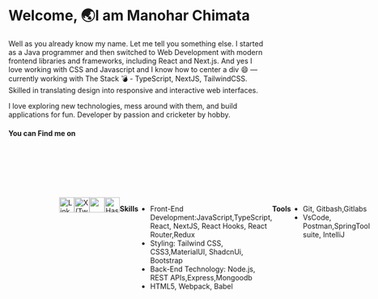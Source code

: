 # Welcome, 🌏I am Manohar Chimata
Well as you already know my name. Let me tell you something else. I started as a Java programmer and then switched to Web Development  with modern frontend libraries and frameworks, including React and Next.js. And yes I love working with CSS and Javascript and I know how to center a div 😄 — currently working with The Stack 💣 - TypeScript, NextJS, TailwindCSS. Skilled in translating design into responsive and interactive web interfaces.

I love exploring new technologies, mess around with them, and build applications for fun. Developer by passion and cricketer by hobby.
<h4>You can Find me on</h4>
<div style="display:flex; padding:100px;">
  <a href="https://www.linkedin.com/in/manohar-chimata-943424210/">
    <img src="https://upload.wikimedia.org/wikipedia/commons/8/81/LinkedIn_icon.svg" alt="LinkedIn" style="height:30px;width:30px;" />
  </a>

  <a href="https://x.com/imanohar19">
    <img src="https://upload.wikimedia.org/wikipedia/commons/thumb/c/ce/X_logo_2023.svg/100px-X_logo_2023.svg.png" alt="X (Twitter)" style="height:30px;width:30px;" />
  </a>
  <a href="https://github.com/manohar519">
  <img src="https://th.bing.com/th?q=GitHub+Round+Logo&w=120&h=120&c=1&rs=1&qlt=90&cb=1&dpr=1.3&pid=InlineBlock&mkt=en-IN&cc=IN&setlang=en&adlt=moderate&t=1&mw=247" style="height:30px;width:30px;"/></a>
  <a href="https://hashnode.com/@manohar519">
    <img src="https://th.bing.com/th?q=Hashnode+Logo&w=120&h=120&c=1&rs=1&qlt=90&cb=1&dpr=1.3&pid=InlineBlock&mkt=en-IN&cc=IN&setlang=en&adlt=moderate&t=1&mw=247" alt="Hashnode" style="height:30px;width:30px;" />
  </a
</div>



**Skills**
- Front-End Development:JavaScript,TypeScript, React, NextJS, React Hooks, React Router,Redux
- Styling: Tailwind CSS, CSS3,MaterialUI, ShadcnUi, Bootstrap
- Back-End Technology: Node.js, REST APIs,Express,Mongoodb
-  HTML5, Webpack, Babel
  
 **Tools**
 <ul>
   <li> Git, Gitbash,Gitlabs</li>
   <li>VsCode, Postman,SpringTool suite, IntelliJ</li>
 </ul>

 
